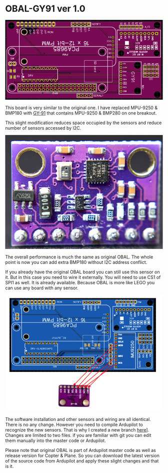 # OBAL-GY91 ver 1.0

[![Obal-GY-91 Board 3D](https://raw.githubusercontent.com/HefnySco/OBAL/main/images/img_OBAL_GY_91.png "Obal-GY-91 Board 3D")](https://raw.githubusercontent.com/HefnySco/OBAL/main/images/img_OBAL_GY_91.png "Obal-GY-91 Board 3D")


This board is very similar to the original one. I have replaced MPU-9250 & BMP180 with [GY-91](https://www.aliexpress.com/item/1005001636248651.html?spm=a2g0o.productlist.0.0.38b47172eQlyss&algo_pvid=3cafb618-f428-4e50-84b9-fc538d546b24&algo_exp_id=3cafb618-f428-4e50-84b9-fc538d546b24-1&pdp_ext_f=%7B%22sku_id%22%3A%2212000016917052419%22%7D&pdp_pi=-1%3B6.84%3B-1%3B368%40salePrice%3BUSD%3Bsearch-mainSearch) that contains MPU-9250 & BMP280 on one breakout. 


This slight modification reduces space occupied by the sensors and reduce number of sensors accessed by I2C.

[![GY-91](https://raw.githubusercontent.com/HefnySco/OBAL/main/images/sensors/gy_91.jpeg "GY-91")](https://raw.githubusercontent.com/HefnySco/OBAL/main/images/sensors/gy_91.jpeg "GY-91")


The overall performance is much the same as original OBAL. The whole point is now you can add extra BMP180 without I2C address conflict.


If you already have the original OBAL board you can still use this sensor on it. But in this case you need to wire it externally. You will need to use CS1 of SPI1 as well. It is already available. Because OBAL is more like LEGO you can use any board with any sensor.

[![Original OBAL with GY-91](https://raw.githubusercontent.com/HefnySco/OBAL/main/images/obal_org_w_gy91.png "Original OBAL with GY-91")](https://raw.githubusercontent.com/HefnySco/OBAL/main/images/obal_org_w_gy91.png "Original OBAL with GY-91")



The software installation and other sensors and wiring are all identical. There is no any change. However you need to compile Ardupilot to recognize the new sensors. That is why I created a new branch [here](https://github.com/HefnySco/ardupilot/tree/pr_OBAL_GY-91_v1 "here")]. Changes are limited to two files. if you are familiar with git you can edit them manually into the master code or Ardupilot.

Please note that original OBAL is part of Ardupilot master code as well as release version for Copter & Plane. So you can download the latest version of the source code from Ardupilot and apply these slight changes and that is it.








